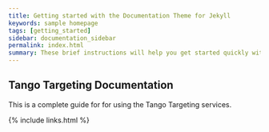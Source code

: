 ```yaml
---
title: Getting started with the Documentation Theme for Jekyll
keywords: sample homepage
tags: [getting_started]
sidebar: documentation_sidebar
permalink: index.html
summary: These brief instructions will help you get started quickly with the theme. The other topics in this help provide additional information and detail about working with other aspects of this theme and Jekyll.
---
```


## Tango Targeting Documentation

This is a complete guide for for using the Tango Targeting services.

{% include links.html %}
